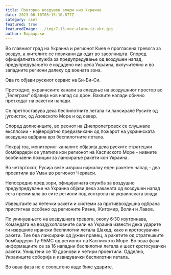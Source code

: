 ```yaml
---
title: Повторно воздушен аларм низ Украина
date: 2023-06-10T05:15:10.877Z
category: свет
featured: true
featuredImage: ../img/7-15-voz-alarm-iz-ukr.jpg
author: Вардарски
---
```

Во главниот град на Украина и регионот Киев е прогласена тревога за воздух, а жителите се повикани да одат во засолништа. Според официјалната служба за предупредување од воздушен напад, предупредувањето е издадено низ цела Украина, вклучително и во западните региони далеку од воената зона.

Ова го објави рускиот сервис на Би-Би-Си.

Претходно, украинските канали за следење на воздушниот простор во „Телеграм“ објавија нов напад со дрон. Ваквите напади обично претходат на ракетни напади.

Се претпоставува дека беспилотните летала ги лансирале Русите од југоисток, од Азовското Море и од север.

Според дописниците, во реонот на Днепропетровск се слушнале експлозии - најверојатно предизвикани од пожарот на украинската воздушна одбрана врз беспилотните летала.

Покрај тоа, мониторинг каналите објавија дека руските стратешки бомбардери се упатиле кон регионот на Каспиското Море - нивните вообичаени позиции за лансирање ракети кон Украина.

Во четвртокот, Русија веќе изврши најмалку еден ракетен напад - два проектили во Уман во регионот Черкаси.

Непосредно пред зори, официјалната служба за воздушно предупредување на Украина објави дека заканата од воздушен напад сега преминала во сите региони под контрола на украинската влада.

Извештаите за летечки ракети и системи за противвоздушна одбрана пристигнаа особено од регионите Ривне, Житомир, Волин и Лавов.

По укинувањето на воздушната тревога, околу 6:30 изутринава, Командата на воздухопловните сили на Украина извести дека ударите ги извршиле ирански беспилотни летала Шахед, како и крстосувачки ракети. Тие беа лансирани од јужен правец, а ракетите од стратешките бомбардери Ту-95МС од регионот на Каспиското Море. Во оваа фаза информациите се за 16 нападни беспилотни летала и шест крстосувачки ракети. Уништени се 10 дронови и четири проектили. Одделно, Украинците соборија и извидувачки беспилотни летала.

Во оваа фаза не е соопштено каде биле ударите.